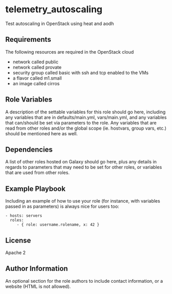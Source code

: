 telemetry_autoscaling
=========

Test autoscaling in OpenStack using heat and aodh

Requirements
------------
The following resources are required in the OpenStack cloud
* network called public
* network called provate
* security group called basic with ssh and tcp enabled to the VMs
* a flavor called m1.small
* an image called cirros

Role Variables
--------------

A description of the settable variables for this role should go here, including any variables that are in defaults/main.yml, vars/main.yml, and any variables that can/should be set via parameters to the role. Any variables that are read from other roles and/or the global scope (ie. hostvars, group vars, etc.) should be mentioned here as well.

Dependencies
------------

A list of other roles hosted on Galaxy should go here, plus any details in regards to parameters that may need to be set for other roles, or variables that are used from other roles.

Example Playbook
----------------

Including an example of how to use your role (for instance, with variables passed in as parameters) is always nice for users too:

    - hosts: servers
      roles:
         - { role: username.rolename, x: 42 }

License
-------

Apache 2

Author Information
------------------

An optional section for the role authors to include contact information, or a website (HTML is not allowed).
